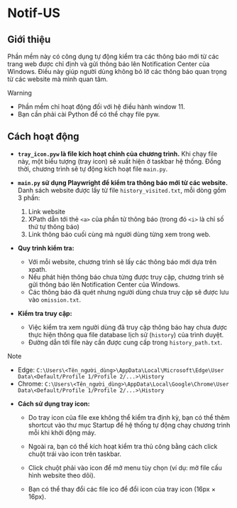 ﻿# Notif-US

## Giới thiệu

Phần mềm này có công dụng tự động kiểm tra các thông báo mới từ các trang web được chỉ định và gửi thông báo lên Notification Center của Windows. Điều này giúp người dùng không bỏ lỡ các thông báo quan trọng từ các website mà mình quan tâm.
> [!WARNING]
> - Phần mềm chỉ hoạt động đối với hệ điều hành window 11.
> - Bạn cần phải cài Python để có thể chạy file pyw.

## Cách hoạt động

- **`tray_icon.pyw` là file kích hoạt chính của chương trình.** Khi chạy file này, một biểu tượng (tray icon) sẽ xuất hiện ở taskbar hệ thống. Đồng thời, chương trình sẽ tự động kích hoạt file `main.py`.

- **`main.py` sử dụng Playwright để kiểm tra thông báo mới từ các website.** Danh sách website được lấy từ file `history_visited.txt`, mỗi dòng gồm 3 phần:  
  1. Link website  
  2. XPath dẫn tới thẻ `<a>` của phần tử thông báo (trong đó `<i>` là chỉ số thứ tự thông báo)  
  3. Link thông báo cuối cùng mà người dùng từng xem trong web.

- **Quy trình kiểm tra:**  
  - Với mỗi website, chương trình sẽ lấy các thông báo mới dựa trên xpath.  
  - Nếu phát hiện thông báo chưa từng được truy cập, chương trình sẽ gửi thông báo lên Notification Center của Windows.
  - Các thông báo đã quét nhưng người dùng chưa truy cập sẽ được lưu vào `omission.txt`.

- **Kiểm tra truy cập:**  
  - Việc kiểm tra xem người dùng đã truy cập thông báo hay chưa được thực hiện thông qua file database lịch sử (`history`) của trình duyệt.  
  - Đường dẫn tới file này cần được cung cấp trong `history_path.txt`.
> [!NOTE]
> - Edge: `C:\Users\<Tên_người_dùng>\AppData\Local\Microsoft\Edge\User Data\<Default/Profile 1/Profile 2/...>\History`
> - Chrome: `C:\Users\<Tên_người_dùng>\AppData\Local\Google\Chrome\User Data\<Default/Profile 1/Profile 2/...>\History`

- **Cách sử dụng tray icon:**  
  - Do tray icon của file exe không thể kiểm tra định kỳ, bạn có thể thêm shortcut vào thư mục Startup để hệ thống tự động chạy chương trình mỗi khi khởi động máy.
  - Ngoài ra, bạn có thể kích hoạt kiểm tra thủ công bằng cách click chuột trái vào icon trên taskbar.
  - Click chuột phải vào icon để mở menu tùy chọn (ví dụ: mở file cấu hình website theo dõi).

  - Bạn có thể thay đổi các file ico để đổi icon của tray icon (16px × 16px).



